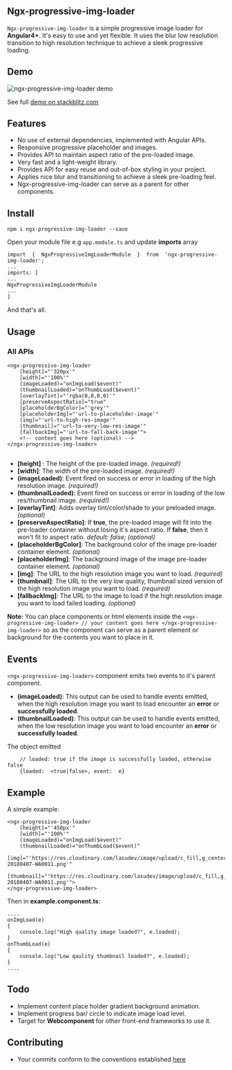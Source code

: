 ## Ngx-progressive-img-loader
``Ngx-progressive-img-loader`` is a simple progressive image loader for **Angular4+**. It's easy to use and yet flexible. It uses the blur low resolution transition to high resolution technique to achieve a sleek progressive loading. 
## Demo
![ngx-progressive-img-loader demo](https://dab1nmslvvntp.cloudfront.net/wp-content/uploads/2017/01/1485348439progressive-image-example.gif)

See full [demo on stackblitz.com](https://ngx-progressive-img-loader.stackblitz.io)
## Features

 - No use of external dependencies, implemented with Angular APIs.
 - Responsive progressive placeholder and images.
 - Provides API to maintain aspect ratio of the pre-loaded image.
 - Very fast and a light-weight library.
 - Provides API for easy reuse and out-of-box styling in your project.
 - Applies nice blur and transitioning to achieve a sleek pre-loading feel.
 - Ngx-progressive-img-loader can serve as a parent for other components.

## Install
``npm i ngx-progressive-img-loader --save``

Open your module file e.g `app.module.ts` and update **imports** array
```
import  {  NgxProgressiveImgLoaderModule  }  from  'ngx-progressive-img-loader';
...
imports: [
...
NgxProgressiveImgLoaderModule
...
]
```

And that's all.
## Usage
### All APIs
```
<ngx-progressive-img-loader
	[height]="'320px'"
	[width]="'100%'"
	(imageLoaded)="onImgLoad($event)"
	(thumbnailLoaded)="onThumbLoad($event)"
	[overlayTint]="'rgba(0,0,0,0)'"
	[preserveAspectRatio]="true"
	[placeholderBgColor]="'grey'"
	[placeholderImg]="'url-to-placeholder-image'"
	[img]="'url-to-high-res-image'"
	[thumbnail]="'url-to-very-low-res-image'"
	[fallbackImg]="'url-to-fall-back-image'">
	<!-- content goes here (optional) -->
</ngx-progressive-img-loader>
```

##
 - **[height]** :  The height of the pre-loaded image. _(required!)_
 - **[width]**:    The width of the pre-loaded image. _(required!)_
 - **(imageLoaded)**: Event fired on success or error in loading of the high resolution image. _(required!)_
 - **(thumbnailLoaded)**:  Event fired on success or error in loading of the low res/thumbnail image. _(required!)_
- **[overlayTint]**:  Adds overlay tint/color/shade to your preloaded image. _(optional)_
- **[preserveAspectRatio]**: If **true**, the pre-loaded image will fit into the pre-loader container without losing it's aspect ratio. If **false**, then it won't fit to aspect ratio.  *default: false; (optional)*
- **[placeholderBgColor]**: The background color of the image pre-loader container element. *(optional)*
- **[placeholderImg]**: The background image of the image pre-loader container element. *(optional)*
- **[img]**: The URL to the high resolution image you want to load. *(required)*
- **[thumbnail]**: The URL to the very low quality, thumbnail sized version of the high resolution image you want to load. *(required)*
- **[fallbackImg]**: The URL to the image to load if the high resolution image you want to load failed loading. *(optional)*

**Note:** You can place components or html elements inside the `<ngx-progressive-img-loader> // your content goes here </ngx-progressive-img-loader>` so as the component can serve as a parent element or background for the contents you want to place in it.

## Events
`<ngx-progressive-img-loader>` component emits two events to it's parent component.

 - **(imageLoaded)**:  This output can be used to handle events emitted, when the high resolution image you want to load encounter an **error** or **successfully loaded**.
 - **(thumbnailLoaded)**: This output can be used to handle events emitted, when the low resolution image you want to load encounter an **error** or **successfully loaded**.

The object emitted
```
	// loaded: true if the image is successfully loaded, otherwise false
	{loaded:  <true|false>, event:  e}
```

## Example
A simple example:
```
<ngx-progressive-img-loader
	[height]="'450px'"
	[width]="'100%'"
	(imageLoaded)="onImgLoad($event)"
	(thumbnailLoaded)="onThumbLoad($event)"
	[img]="'https://res.cloudinary.com/lasudev/image/upload/c_fill,g_center,h_1610,q_auto:best/v1530475355/meetup_pictures/IMG-20180407-WA0011.png'"
	[thumbnail]="'https://res.cloudinary.com/lasudev/image/upload/c_fill,g_center,h_100,q_auto:best/v1530475355/meetup_pictures/IMG-20180407-WA0011.png'">
</ngx-progressive-img-loader>
```

Then in  **example.component.ts**:


    ....
    onImgLoad(e)
    {
	    console.log("High quality image loaded?", e.loaded);
    }
    onThumbLoad(e)
    {
	    console.log("Low qaulity thumbnail loaded?", e.loaded);
    }
    ....

## Todo

 - Implement content place holder gradient background animation.
 - Implement progress bar/ circle to indicate image load level.
 - Target for **Webcomponent** for other front-end frameworks to use it.

## Contributing

 - Your commits conform to the conventions established [here
](https://github.com/conventional-changelog-archived-repos/conventional-changelog-angular/blob/master/convention.md)